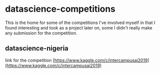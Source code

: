# datascience-competitions
This is the home for some of the competitions I've involved myself in that I found interesting and took as a project later on, some I didn't really make any submission for the competition.

## datascience-nigeria
link for the competition [https://www.kaggle.com/c/intercampusai2019](https://www.kaggle.com/c/intercampusai2019)
